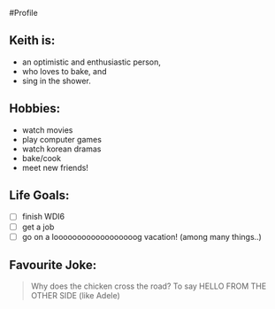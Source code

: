 #Profile

**Keith** is:
---
- an optimistic and enthusiastic person,
- who loves to bake, and
- sing in the shower.

Hobbies:
---
- watch movies
- play computer games
- watch korean dramas
- bake/cook
- meet new friends!

Life Goals:
---
- [ ] finish WDI6
- [ ] get a job
- [ ] go on a loooooooooooooooooog vacation!
(among many things..)

Favourite Joke:
---
> Why does the chicken cross the road?
> To say HELLO FROM THE OTHER SIDE (like Adele)
